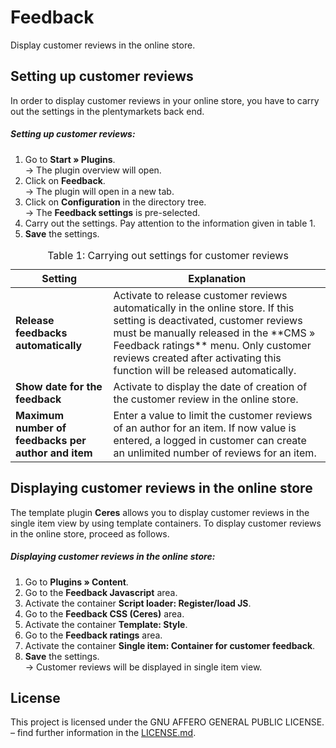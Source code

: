 ﻿# Feedback

Display customer reviews in the online store.

## Setting up customer reviews

In order to display customer reviews in your online store, you have to carry out the settings in the plentymarkets back end.

##### Setting up customer reviews:

1. Go to **Start » Plugins**.<br /> → The plugin overview will open. 
2. Click on **Feedback**.<br /> → The plugin will open in a new tab. 
3. Click on **Configuration** in the directory tree.<br /> → The **Feedback settings** is pre-selected. 
4. Carry out the settings. Pay attention to the information given in table 1. 
5. **Save** the settings.

<table>
<caption>Table 1: Carrying out settings for customer reviews</caption>
	<thead>
		<th>
			Setting
		</th>
		<th>
			Explanation
		</th>
	</thead>
	<tbody>
        <tr>
			<td>
				<b>Release feedbacks automatically</b>
			</td>
			<td>
                Activate to release customer reviews automatically in the online store. If this setting is deactivated, customer reviews must be manually released in the **CMS » Feedback ratings** menu. Only customer reviews created after activating this function will be released automatically.
			</td>
		</tr>
        <tr>
			<td>
				<b>Show date for the feedback</b>
			</td>
			<td>
				Activate to display the date of creation of the customer review in the online store.
			</td>
		</tr>
		<tr>
			<td>
				<b>Maximum number of feedbacks per author and item</b>
			</td>
			<td>Enter a value to limit the customer reviews of an author for an item. If now value is entered, a logged in customer can create an unlimited number of reviews for an item.
			</td>
		</tr>
	</tbody>
</table>

## Displaying customer reviews in the online store

The template plugin **Ceres** allows you to display customer reviews in the single item view by using template containers. To display customer reviews in the online store, proceed as follows.

##### Displaying customer reviews in the online store:

1. Go to **Plugins&nbsp;» Content**. 
2. Go to the **Feedback Javascript** area. 
3. Activate the container **Script loader: Register/load JS**. 
4. Go to the **Feedback CSS (Ceres)** area. 
5. Activate the container **Template: Style**. 
6. Go to the **Feedback ratings** area. 
7. Activate the container **Single item: Container for customer feedback**. 
8. **Save** the settings.<br />→ Customer reviews will be displayed in single item view.

## License

This project is licensed under the GNU AFFERO GENERAL PUBLIC LICENSE. – find further information in the [LICENSE.md](https://github.com/plentymarkets/feedback-plugin/blob/master/LICENSE.md).